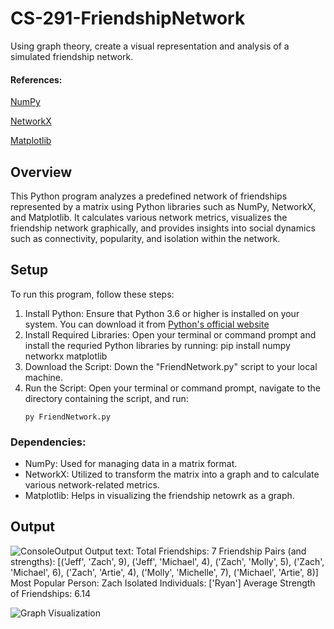 # CS-291-FriendshipNetwork
 Using graph theory, create a visual representation and analysis of a simulated friendship network. 

#### References:
[NumPy](https://numpy.org/doc/stable/reference/generated/numpy.matrix.html)

[NetworkX](https://networkx.org/documentation/stable/tutorial.html)

[Matplotlib](https://matplotlib.org/stable/api/_as_gen/matplotlib.pyplot.plot.html)

## Overview 
This Python program analyzes a predefined network of friendships represented by a matrix using Python libraries such as NumPy, NetworkX, and Matplotlib. It calculates various network metrics, visualizes the friendship network graphically, and provides insights into social dynamics such as connectivity, popularity, and isolation within the network.

## Setup
To run this program, follow these steps:
1. Install Python: Ensure that Python 3.6 or higher is installed on your system. You can download it from [Python's official website](https://www.python.org/downloads/)
2. Install Required Libraries: Open your terminal or command prompt and install the requried Python libraries by running:
   pip install numpy networkx matplotlib
3. Download the Script: Down the "FriendNetwork.py" script to your local machine.
4. Run the Script: Open your terminal or command prompt, navigate to the directory containing the script, and run:
   ```
   py FriendNetwork.py
   
### Dependencies: 
- NumPy: Used for managing data in a matrix format.
- NetworkX: Utilized to transform the matrix into a graph and to calculate various network-related metrics.
- Matplotlib: Helps in visualizing the friendship netowrk as a graph.

## Output 

![ConsoleOutput](ConsoleOutput.png)
Output text: 
Total Friendships: 7
Friendship Pairs (and strengths): [('Jeff', 'Zach', 9), ('Jeff', 'Michael', 4), ('Zach', 'Molly', 5), ('Zach', 'Michael', 6), ('Zach', 'Artie', 4), ('Molly', 'Michelle', 7), ('Michael', 'Artie', 8)]
Most Popular Person: Zach
Isolated Individuals: ['Ryan']
Average Strength of Friendships: 6.14

![Graph Visualization](GraphOutput.png)




